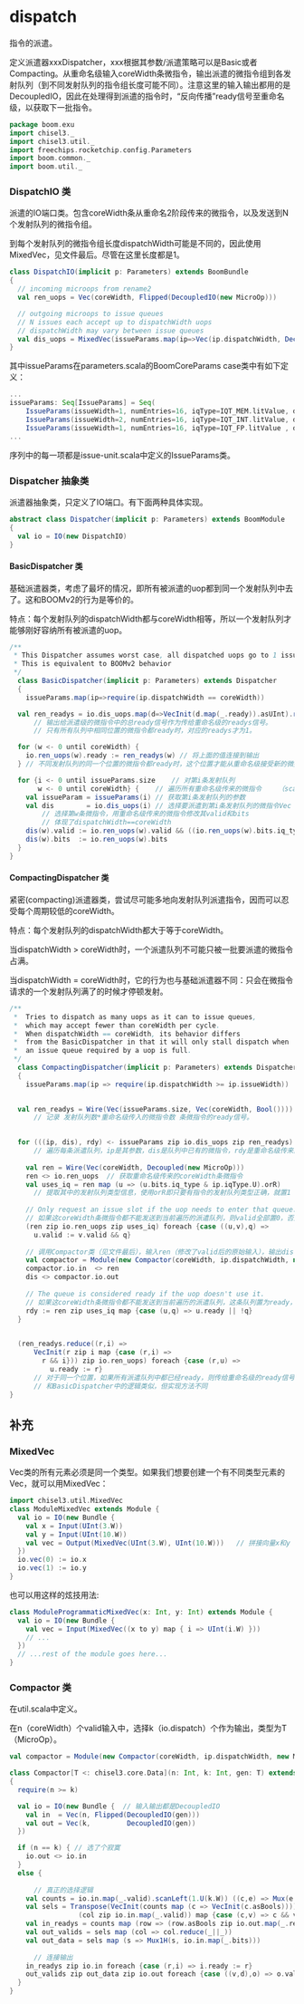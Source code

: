 # dispatch
指令的派遣。

定义派遣器xxxDispatcher，xxx根据其参数/派遣策略可以是Basic或者Compacting。从重命名级输入coreWidth条微指令，输出派遣的微指令组到各发射队列（到不同发射队列的指令组长度可能不同）。注意这里的输入输出都用的是DecoupledIO，因此在处理得到派遣的指令时，“反向传播”ready信号至重命名级，以获取下一批指令。

```scala
package boom.exu
import chisel3._
import chisel3.util._
import freechips.rocketchip.config.Parameters
import boom.common._
import boom.util._
```



### DispatchIO 类

派遣的IO端口类。包含coreWidth条从重命名2阶段传来的微指令，以及发送到N个发射队列的微指令组。

到每个发射队列的微指令组长度dispatchWidth可能是不同的，因此使用MixedVec，见文件最后。尽管在这里长度都是1。

```scala
class DispatchIO(implicit p: Parameters) extends BoomBundle
{
  // incoming microops from rename2
  val ren_uops = Vec(coreWidth, Flipped(DecoupledIO(new MicroOp)))

  // outgoing microops to issue queues
  // N issues each accept up to dispatchWidth uops
  // dispatchWidth may vary between issue queues
  val dis_uops = MixedVec(issueParams.map(ip=>Vec(ip.dispatchWidth, DecoupledIO(new MicroOp))))
}
```
其中issueParams在parameters.scala的BoomCoreParams case类中有如下定义：

```scala
...
issueParams: Seq[IssueParams] = Seq(
    IssueParams(issueWidth=1, numEntries=16, iqType=IQT_MEM.litValue, dispatchWidth=1),
    IssueParams(issueWidth=2, numEntries=16, iqType=IQT_INT.litValue, dispatchWidth=1),
    IssueParams(issueWidth=1, numEntries=16, iqType=IQT_FP.litValue , dispatchWidth=1)),
...
```

序列中的每一项都是issue-unit.scala中定义的IssueParams类。



### Dispatcher 抽象类

派遣器抽象类，只定义了IO端口。有下面两种具体实现。

```scala
abstract class Dispatcher(implicit p: Parameters) extends BoomModule
{
  val io = IO(new DispatchIO)
}
```



#### BasicDispatcher 类

基础派遣器类，考虑了最坏的情况，即所有被派遣的uop都到同一个发射队列中去了。这和BOOMv2的行为是等价的。

特点：每个发射队列的dispatchWidth都与coreWidth相等，所以一个发射队列才能够刚好容纳所有被派遣的uop。

```scala
/**
 * This Dispatcher assumes worst case, all dispatched uops go to 1 issue queue
 * This is equivalent to BOOMv2 behavior
 */
  class BasicDispatcher(implicit p: Parameters) extends Dispatcher
  {
    issueParams.map(ip=>require(ip.dispatchWidth == coreWidth))

  val ren_readys = io.dis_uops.map(d=>VecInit(d.map(_.ready)).asUInt).reduce(_&_)
      // 输出给派遣级的微指令中的总ready信号作为传给重命名级的readys信号。
      // 只有所有队列中相同位置的微指令都ready时，对应的readys才为1。

  for (w <- 0 until coreWidth) {
    io.ren_uops(w).ready := ren_readys(w) // 将上面的值连接到输出
  }	// 不同发射队列的同一个位置的微指令都ready时，这个位置才能从重命名级接受新的微指令

  for {i <- 0 until issueParams.size	// 对第i条发射队列
       w <- 0 until coreWidth} {	// 遍历所有重命名级传来的微指令    （scala中for这么用相当于简单的嵌套）
    val issueParam = issueParams(i)	// 获取第i条发射队列的参数
    val dis        = io.dis_uops(i)	// 选择要派遣到第i条发射队列的微指令Vec
		// 选择第w条微指令，用重命名级传来的微指令修改其valid和bits
      	// 体现了dispatchWidth==coreWidth
    dis(w).valid := io.ren_uops(w).valid && ((io.ren_uops(w).bits.iq_type & issueParam.iqType.U) =/= 0.U)
    dis(w).bits  := io.ren_uops(w).bits
  }
}
```



#### CompactingDispatcher 类

紧密(compacting)派遣器类，尝试尽可能多地向发射队列派遣指令，因而可以忍受每个周期较低的coreWidth。

特点：每个发射队列的dispatchWidth都大于等于coreWidth。

当dispatchWidth > coreWidth时，一个派遣队列不可能只被一批要派遣的微指令占满。

当dispatchWidth = coreWidth时，它的行为也与基础派遣器不同：只会在微指令请求的一个发射队列满了的时候才停顿发射。

```scala
/**
 *  Tries to dispatch as many uops as it can to issue queues,
 *  which may accept fewer than coreWidth per cycle.
 *  When dispatchWidth == coreWidth, its behavior differs
 *  from the BasicDispatcher in that it will only stall dispatch when
 *  an issue queue required by a uop is full.
 */
  class CompactingDispatcher(implicit p: Parameters) extends Dispatcher
  {
    issueParams.map(ip => require(ip.dispatchWidth >= ip.issueWidth))

      
  val ren_readys = Wire(Vec(issueParams.size, Vec(coreWidth, Bool())))
      // 记录 发射队列数*重命名级传入的微指令数 条微指令的ready信号。

      
  for (((ip, dis), rdy) <- issueParams zip io.dis_uops zip ren_readys) {
      // 遍历每条派遣队列，ip是其参数，dis是队列中已有的微指令，rdy是重命名级传来的coreWidth条微指令的ready信号。
    
    val ren = Wire(Vec(coreWidth, Decoupled(new MicroOp)))
    ren <> io.ren_uops	// 获取重命名级传来的coreWidth条微指令
    val uses_iq = ren map (u => (u.bits.iq_type & ip.iqType.U).orR) 
      // 提取其中的发射队列类型信息，使用orR即只要有指令的发射队列类型正确，就置1
    
    // Only request an issue slot if the uop needs to enter that queue.
    // 如果这coreWidth条微指令都不能发送到当前遍历的派遣队列，则valid全部置0，否则保持。
    (ren zip io.ren_uops zip uses_iq) foreach {case ((u,v),q) =>
      u.valid := v.valid && q}
    
    // 调用Compactor类（见文件最后），输入ren（修改了valid后的原始输入），输出dis
    val compactor = Module(new Compactor(coreWidth, ip.dispatchWidth, new MicroOp))
    compactor.io.in  <> ren
    dis <> compactor.io.out
    
    // The queue is considered ready if the uop doesn't use it.
    // 如果这coreWidth条微指令都不能发送到当前遍历的派遣队列，这条队列置为ready，否则保持。
    rdy := ren zip uses_iq map {case (u,q) => u.ready || !q}
  }

      
  (ren_readys.reduce((r,i) =>
      VecInit(r zip i map {case (r,i) =>
        r && i})) zip io.ren_uops) foreach {case (r,u) =>
          u.ready := r}
      // 对于同一个位置，如果所有派遣队列中都已经ready，则传给重命名级的ready信号才为1，否则为0
      // 和BasicDispatcher中的逻辑类似，但实现方法不同
}
```



## 补充

### MixedVec

Vec类的所有元素必须是同一个类型。如果我们想要创建一个有不同类型元素的Vec，就可以用MixedVec：

```scala
import chisel3.util.MixedVec
class ModuleMixedVec extends Module {
  val io = IO(new Bundle {
    val x = Input(UInt(3.W))
    val y = Input(UInt(10.W))
    val vec = Output(MixedVec(UInt(3.W), UInt(10.W)))	// 拼接向量x和y
  })
  io.vec(0) := io.x
  io.vec(1) := io.y
}
```

也可以用这样的炫技用法:

```scala
class ModuleProgrammaticMixedVec(x: Int, y: Int) extends Module {
  val io = IO(new Bundle {
    val vec = Input(MixedVec((x to y) map { i => UInt(i.W) }))
    // ...
  })
  // ...rest of the module goes here...
}
```



### Compactor 类

在util.scala中定义。

在n（coreWidth）个valid输入中，选择k（io.dispatch）个作为输出，类型为T（MicroOp）。

```scala
val compactor = Module(new Compactor(coreWidth, ip.dispatchWidth, new MicroOp))
```
```scala
class Compactor[T <: chisel3.core.Data](n: Int, k: Int, gen: T) extends Module
{
  require(n >= k)

  val io = IO(new Bundle {	// 输入输出都是DecoupledIO
    val in  = Vec(n, Flipped(DecoupledIO(gen)))
    val out = Vec(k,         DecoupledIO(gen))
  })

  if (n == k) {	// 选了个寂寞
    io.out <> io.in
  } 
  else {
 
      // 真正的选择逻辑
    val counts = io.in.map(_.valid).scanLeft(1.U(k.W)) ((c,e) => Mux(e, (c<<1)(k-1,0), c))
    val sels = Transpose(VecInit(counts map (c => VecInit(c.asBools)))) map (col =>
                 (col zip io.in.map(_.valid)) map {case (c,v) => c && v})
    val in_readys = counts map (row => (row.asBools zip io.out.map(_.ready)) map {case (c,r) => c && r} reduce (_||_))
    val out_valids = sels map (col => col.reduce(_||_))
    val out_data = sels map (s => Mux1H(s, io.in.map(_.bits)))
	  
      // 连接输出
    in_readys zip io.in foreach {case (r,i) => i.ready := r}
    out_valids zip out_data zip io.out foreach {case ((v,d),o) => o.valid := v; o.bits := d}
  }
}
```

